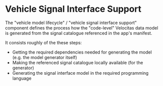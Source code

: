 # Vehicle Signal Interface Support

The "vehicle model lifecycle" / "vehicle signal interface support" component defines the process how the "code-level" Velocitas data model is generated from the signal catalogue referenced in the app's manifest.

It consists roughly of the these steps:
* Getting the required dependencies needed for generating the model (e.g. the model generator itself)
* Making the referenced signal catalogue locally available (for the generator)
* Generating the signal interface model in the required programming language
